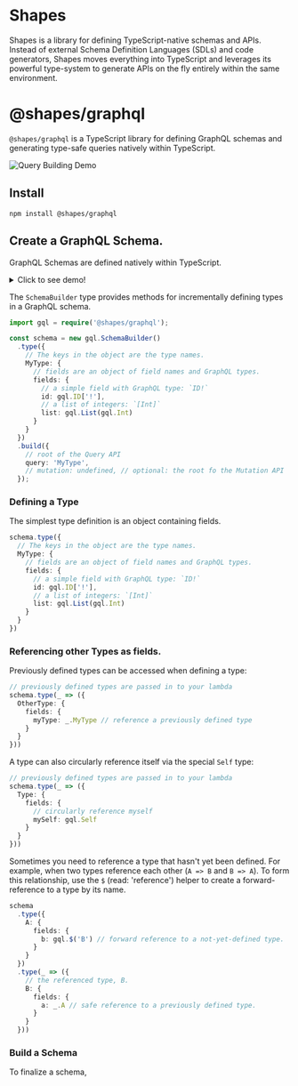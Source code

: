 # Shapes

Shapes is a library for defining TypeScript-native schemas and APIs. Instead of external Schema Definition Languages (SDLs) and code generators, Shapes moves everything into TypeScript and leverages its powerful type-system to generate APIs on the fly entirely within the same environment.

# @shapes/graphql

`@shapes/graphql` is a TypeScript library for defining GraphQL schemas and generating type-safe queries natively within TypeScript.

![Query Building Demo](demo/query.gif)

## Install

```shell
npm install @shapes/graphql
```

## Create a GraphQL Schema.

GraphQL Schemas are defined natively within TypeScript.

<details>
  <summary>Click to see demo!</summary>
  
  ![Query Building Demo](demo/schema.gif)
</details>

The `SchemaBuilder` type provides methods for incrementally defining types in a GraphQL schema. 

```ts
import gql = require('@shapes/graphql');

const schema = new gql.SchemaBuilder()
  .type({
    // The keys in the object are the type names.
    MyType: {
      // fields are an object of field names and GraphQL types.
      fields: {
        // a simple field with GraphQL type: `ID!`
        id: gql.ID['!'],
        // a list of integers: `[Int]`
        list: gql.List(gql.Int)
      }
    }
  })
  .build({
    // root of the Query API
    query: 'MyType',
    // mutation: undefined, // optional: the root fo the Mutation API
  });
```

### Defining a Type

The simplest type definition is an object containing fields.
```ts
schema.type({
  // The keys in the object are the type names.
  MyType: {
    // fields are an object of field names and GraphQL types.
    fields: {
      // a simple field with GraphQL type: `ID!`
      id: gql.ID['!'],
      // a list of integers: `[Int]`
      list: gql.List(gql.Int)
    }
  }
})
```

### Referencing other Types as fields.

Previously defined types can be accessed when defining a type:

```ts
// previously defined types are passed in to your lambda
schema.type(_ => ({
  OtherType: {
    fields: {
      myType: _.MyType // reference a previously defined type
    }
  }
}))
```

A type can also circularly reference itself via the special `Self` type:

```ts
// previously defined types are passed in to your lambda
schema.type(_ => ({
  Type: {
    fields: {
      // circularly reference myself
      mySelf: gql.Self
    }
  }
}))
```

Sometimes you need to reference a type that hasn't yet been defined. For example,
when two types reference each other (`A => B` and `B => A`). To form this relationship,
use the `$` (read: 'reference') helper to create a forward-reference to a type by its name. 

```ts
schema
  .type({
    A: {
      fields: {
        b: gql.$('B') // forward reference to a not-yet-defined type.
      }
    }
  })
  .type(_ => ({
    // the referenced type, B.
    B: {
      fields: {
        a: _.A // safe reference to a previously defined type.
      }
    }
  }))
```

### Build a Schema

To finalize a schema, 


